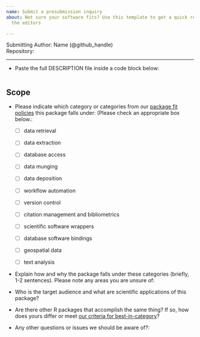 ```yaml
---
name: Submit a presubmission inquiry
about: Not sure your software fits? Use this template to get a quick response from
  the editors

---
```


Submitting Author: Name (@github_handle)  
Repository:   

---

-   Paste the full DESCRIPTION file inside a code block below:

```

```


## Scope 

- Please indicate which category or categories from our [package fit policies](https://ropensci.github.io/dev_guide/policies.html#package-categories) this package falls under: (Please check an appropriate box below.:

	- [ ] data retrieval
	- [ ] data extraction
	- [ ] database access
	- [ ] data munging
	- [ ] data deposition
	- [ ] workflow automation
	- [ ] version control
	- [ ] citation management and bibliometrics
	- [ ] scientific software wrappers
	- [ ] database software bindings
	- [ ] geospatial data
	- [ ] text analysis
	

- Explain how and why the package falls under these categories (briefly, 1-2 sentences).  Please note any areas you are unsure of:


-   Who is the target audience and what are scientific applications of this package?  

-   Are there other R packages that accomplish the same thing? If so, how does yours differ or meet [our criteria for best-in-category](https://ropensci.github.io/dev_guide/policies.html#overlap)?

-  Any other questions or issues we should be aware of?:

